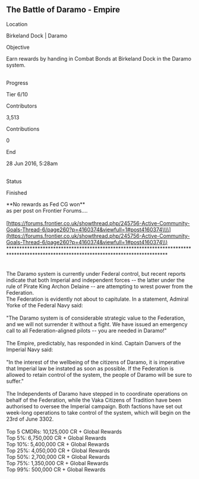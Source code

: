 ## The Battle of Daramo - Empire

Location

Birkeland Dock \| Daramo

Objective

Earn rewards by handing in Combat Bonds at Birkeland Dock in the Daramo
system.

\
Progress

Tier 6/10

Contributors

3,513

Contributions

0

End

28 Jun 2016, 5:28am

\
Status

Finished

\*\*No rewards as Fed CG won\*\*\
as per post on Frontier Forums....\
\
[https://forums.frontier.co.uk/showthread.php/245756-Active-Community-Goals-Thread-6/page260?p=4160374&viewfull=1#post4160374\\\\](https://forums.frontier.co.uk/showthread.php/245756-Active-Community-Goals-Thread-6/page260?p=4160374&viewfull=1#post4160374\\)
\*\*\*\*\*\*\*\*\*\*\*\*\*\*\*\*\*\*\*\*\*\*\*\*\*\*\*\*\*\*\*\*\*\*\*\*\*\*\*\*\*\*\*\*\*\*\*\*\*\*\*\*\*\*\*\*\*\*\*\*\*\*\*\*\*\*\*\*\*\*\*\*\*\*\*\*\*\*\*\*\*\*\*\*\*\*\*\*\*\*\*\*\*\*\*\*\*\*\*\*\*\*\*\*\*\*\*\*\*\*\*\*\*\*\*\*\*\*\*\*\*\*\*\*\*\*\*\*\*\*\*\*\*\
\
\
The Daramo system is currently under Federal control, but recent reports
indicate that both Imperial and independent forces -- the latter under
the rule of Pirate King Archon Delaine -- are attempting to wrest power
from the Federation.\
The Federation is evidently not about to capitulate. In a statement,
Admiral Yorke of the Federal Navy said:\
\
\"The Daramo system is of considerable strategic value to the
Federation, and we will not surrender it without a fight. We have issued
an emergency call to all Federation-aligned pilots -- you are needed in
Daramo!\"\
\
The Empire, predictably, has responded in kind. Captain Danvers of the
Imperial Navy said:\
\
\"In the interest of the wellbeing of the citizens of Daramo, it is
imperative that Imperial law be instated as soon as possible. If the
Federation is allowed to retain control of the system, the people of
Daramo will be sure to suffer.\"\
\
The Independents of Daramo have stepped in to coordinate operations on
behalf of the Federation, while the Vaka Citizens of Tradition have been
authorised to oversee the Imperial campaign. Both factions have set out
week-long operations to take control of the system, which will begin on
the 23rd of June 3302.\
\
Top 5 CMDRs: 10,125,000 CR + Global Rewards\
Top 5%: 6,750,000 CR + Global Rewards\
Top 10%: 5,400,000 CR + Global Rewards\
Top 25%: 4,050,000 CR + Global Rewards\
Top 50%: 2,700,000 CR + Global Rewards\
Top 75%: 1,350,000 CR + Global Rewards\
Top 99%: 500,000 CR + Global Rewards
